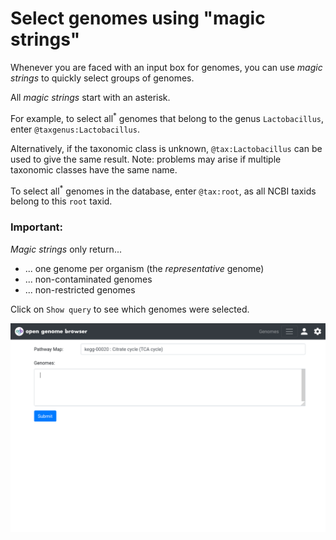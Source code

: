 <link rel="shortcut icon" type="image/svg+xml" href="/opengenomebrowser/favicon.svg">

# Select genomes using "magic strings"

Whenever you are faced with an input box for genomes, you can use _magic strings_ to quickly select groups of genomes.

All _magic strings_ start with an asterisk.

For example, to select all<sup>*</sup> genomes that belong to the genus `Lactobacillus`, enter `@taxgenus:Lactobacillus`.

Alternatively, if the taxonomic class is unknown, `@tax:Lactobacillus` can be used to give the same result. 
Note: problems may arise if multiple taxonomic classes have the same name.

To select all<sup>*</sup> genomes in the database, enter `@tax:root`, as all NCBI taxids belong to this `root` taxid.

### Important:

_Magic strings_ only return...

  - ... one genome per organism (the _representative_ genome)
  - ... non-contaminated genomes
  - ... non-restricted genomes

Click on `Show query` to see which genomes were selected.

![magic strings demo](../media/magic-strings.apng)

